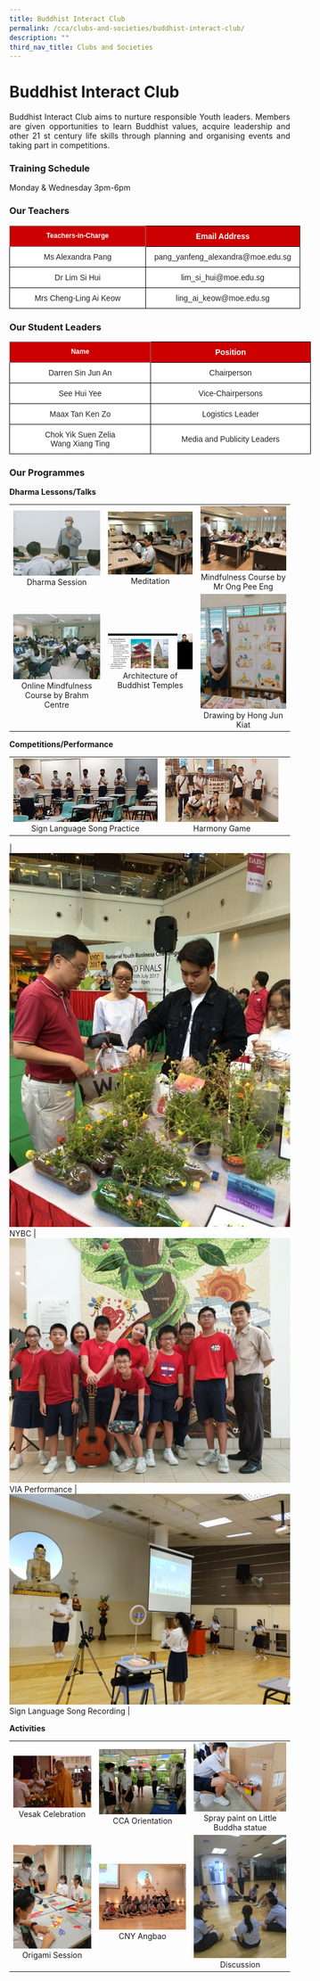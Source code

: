 ```yaml
---
title: Buddhist Interact Club
permalink: /cca/clubs-and-societies/buddhist-interact-club/
description: ""
third_nav_title: Clubs and Societies
---
```

# **Buddhist Interact Club**


<p style="text-align: justify;">Buddhist Interact Club aims to nurture responsible Youth leaders. Members are given opportunities to learn Buddhist values, acquire leadership and other 21&nbsp;st&nbsp;century life skills through planning and organising events and taking part in competitions.</p>


### **Training Schedule**

Monday &amp; Wednesday 3pm-6pm

### **Our Teachers**


<style type="text/css">
.tg  {border-collapse:collapse;border-spacing:0;}
.tg td{border-color:black;border-style:solid;border-width:1px;font-family:Arial, sans-serif;font-size:14px;
  overflow:hidden;padding:10px 5px;word-break:normal;}
.tg th{border-color:black;border-style:solid;border-width:1px;font-family:Arial, sans-serif;font-size:14px;
  font-weight:normal;overflow:hidden;padding:10px 5px;word-break:normal;}
.tg .tg-8e1l{background-color:#C00;border-color:inherit;color:#FFF;font-size:12px;font-weight:bold;text-align:center;
  vertical-align:top}
.tg .tg-xu5m{background-color:#C00;color:#FFF;font-weight:bold;text-align:center;vertical-align:top}
.tg .tg-a3j2{background-color:#FFF;color:#222;text-align:center;vertical-align:middle}
</style>
<table class="tg" style="undefined;table-layout: fixed; width: 700px">
<colgroup>
<col style="width: 244px">
<col style="width: 277px">
</colgroup>
<thead>
  <tr>
    <th class="tg-8e1l">Teachers-in-Charge</th>
    <th class="tg-xu5m">Email Address</th>
  </tr>
</thead>
<tbody>
  <tr>
    <td class="tg-a3j2"><span style="color:#222;background-color:transparent">Ms Alexandra Pang </span></td>
    <td class="tg-a3j2"><span style="color:#222;background-color:transparent">pang_yanfeng_alexandra@moe.edu.sg </span></td>
  </tr>
  <tr>
    <td class="tg-a3j2"><span style="color:#222;background-color:transparent">Dr Lim Si Hui </span></td>
    <td class="tg-a3j2"><span style="color:#222;background-color:transparent"> lim_si_hui@moe.edu.sg</span></td>
  </tr>
  <tr>
    <td class="tg-a3j2"><span style="color:#222;background-color:transparent">Mrs Cheng-Ling Ai Keow</span></td>
    <td class="tg-a3j2"><span style="color:#222;background-color:transparent">ling_ai_keow@moe.edu.sg</span></td>
  </tr>
</tbody>
</table>

### **Our Student Leaders**


<style type="text/css">
.tg  {border-collapse:collapse;border-spacing:0;}
.tg td{border-color:black;border-style:solid;border-width:1px;font-family:Arial, sans-serif;font-size:14px;
  overflow:hidden;padding:10px 5px;word-break:normal;}
.tg th{border-color:black;border-style:solid;border-width:1px;font-family:Arial, sans-serif;font-size:14px;
  font-weight:normal;overflow:hidden;padding:10px 5px;word-break:normal;}
.tg .tg-8e1l{background-color:#C00;border-color:inherit;color:#FFF;font-size:12px;font-weight:bold;text-align:center;
  vertical-align:top}
.tg .tg-xu5m{background-color:#C00;color:#FFF;font-weight:bold;text-align:center;vertical-align:top}
.tg .tg-a3j2{background-color:#FFF;color:#222;text-align:center;vertical-align:middle}
</style>
<table class="tg" style="undefined;table-layout: fixed; width: 700px">
<colgroup>
<col style="width: 253px">
<col style="width: 287px">
</colgroup>
<thead>
  <tr>
    <th class="tg-8e1l">Name</th>
    <th class="tg-xu5m">Position</th>
  </tr>
</thead>
<tbody>
  <tr>
    <td class="tg-a3j2"><span style="color:#222;background-color:transparent">Darren Sin Jun An</span></td>
    <td class="tg-a3j2"><span style="color:#222;background-color:transparent">Chairperson</span></td>
  </tr>
  <tr>
    <td class="tg-a3j2"><span style="color:#222;background-color:transparent">See Hui Yee</span></td>
    <td class="tg-a3j2"><span style="color:#222;background-color:transparent">Vice-Chairpersons</span></td>
  </tr>
  <tr>
    <td class="tg-a3j2"><span style="color:#222;background-color:transparent">Maax Tan Ken Zo</span></td>
    <td class="tg-a3j2"><span style="color:#222;background-color:transparent">Logistics  Leader</span></td>
  </tr>
  <tr>
    <td class="tg-a3j2"><span style="color:#222;background-color:transparent">Chok Yik Suen Zelia</span><br><span style="color:#222;background-color:transparent">Wang Xiang Ting</span></td>
    <td class="tg-a3j2"><span style="color:#222;background-color:transparent">Media and Publicity Leaders</span></td>
  </tr>
</tbody>
</table>


### **Our Programmes**


**Dharma Lessons/Talks**

|   |   |   |
|:---:|:---:|:---:|
|  ![](/images/Cca/Buddhist%20Interact%20Club/1_1_Dharma%20session.jpg)  Dharma Session 	 |  ![](/images/Cca/Buddhist%20Interact%20Club/1-2_Meditation.jpeg)   Meditation   |  ![](/images/Cca/Buddhist%20Interact%20Club/1-3_Mindfulness%20Course%20by%20Mr%20Ong%20Pee%20Eng.jpeg)  Mindfulness Course by Mr Ong Pee Eng   |
|  ![](/images/Cca/Buddhist%20Interact%20Club/1-4_Online%20Mindfulness%20Course%20by%20Brahm%20Centre.jpeg)  Online Mindfulness Course by Brahm Centre |    ![](/images/Cca/Buddhist%20Interact%20Club/1-5_Architecture%20of%20Buddhist%20Temples.jpg) Architecture of Buddhist Temples  |  ![](/images/Cca/Buddhist%20Interact%20Club/1-6_Drawing%20by%20Hong%20Jun%20Kiat.jpeg)  Drawing by Hong Jun Kiat  |


**Competitions/Performance**

|   |   |   |
|:---:|:---:|:---:|
| ![](/images/Cca/Buddhist%20Interact%20Club/2-1_Sign%20Language%20Song%20Practice.jpg)  Sign Language Song Practice | ![](/images/Cca/Buddhist%20Interact%20Club/2-3_Harmony%20Game.jpg) Harmony Game|
|
![](/images/Cca/Buddhist%20Interact%20Club/2-4_NYBC.jpg) NYBC  |![](/images/Cca/Buddhist%20Interact%20Club/2-5_VIA_Performance.jpeg) VIA Performance  | ![](/images/Cca/Buddhist%20Interact%20Club/2-2_Sign%20Language%20Song%20Recording.jpeg)  Sign Language Song Recording   |


**Activities**

|   |   |   |
|:---:|:---:|:---:|
|  ![](/images/Cca/Buddhist%20Interact%20Club/3-1_Vesak_Celebration.jpg) Vesak Celebration	 | ![](/images/Cca/Buddhist%20Interact%20Club/3-2_CCA%20Orientation.jpeg) CCA Orientation 	 | ![](/images/Cca/Buddhist%20Interact%20Club/3-3_Spray%20Paint%20on%20Little%20Buddha%20Statue.jpg) Spray paint on Little Buddha statue |
|  ![](/images/Cca/Buddhist%20Interact%20Club/3-4_Origami%20Seesion.jpg)  Origami Session  |  ![](/images/Cca/Buddhist%20Interact%20Club/3-5_CNY%20Angbao%20Crafts.jpeg) CNY Angbao   |   ![](/images/Cca/Buddhist%20Interact%20Club/3-6_Discussion.jpeg) Discussion  |